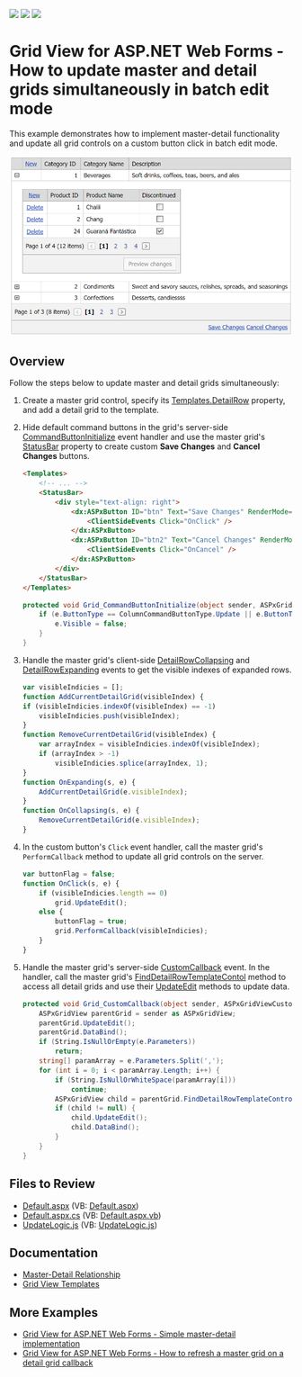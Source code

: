 <!-- default badges list -->
![](https://img.shields.io/endpoint?url=https://codecentral.devexpress.com/api/v1/VersionRange/128543288/14.1.6%2B)
[![](https://img.shields.io/badge/Open_in_DevExpress_Support_Center-FF7200?style=flat-square&logo=DevExpress&logoColor=white)](https://supportcenter.devexpress.com/ticket/details/T146190)
[![](https://img.shields.io/badge/📖_How_to_use_DevExpress_Examples-e9f6fc?style=flat-square)](https://docs.devexpress.com/GeneralInformation/403183)
<!-- default badges end -->
# Grid View for ASP.NET Web Forms - How to update master and detail grids simultaneously in batch edit mode

This example demonstrates how to implement master-detail functionality and update all grid controls on a custom button click in batch edit mode.

![Master Detail Grids](masterDetail.png)

## Overview

Follow the steps below to update master and detail grids simultaneously:

1. Create a master grid control, specify its [Templates.DetailRow](https://docs.devexpress.com/AspNet/DevExpress.Web.GridViewTemplates.DetailRow) property, and add a detail grid to the template.

2. Hide default command buttons in the grid's server-side [CommandButtonInitialize](https://docs.devexpress.com/AspNet/DevExpress.Web.ASPxGridView.CommandButtonInitialize) event handler and use the master grid's [StatusBar](https://docs.devexpress.com/AspNet/DevExpress.Web.GridViewTemplates.StatusBar) property to create custom **Save Changes** and **Cancel Changes** buttons.

    ```aspx
    <Templates>
        <!-- ... -->
        <StatusBar>
            <div style="text-align: right">
                <dx:ASPxButton ID="btn" Text="Save Changes" RenderMode="Link" AutoPostBack="false" runat="server">
                    <ClientSideEvents Click="OnClick" />
                </dx:ASPxButton>
                <dx:ASPxButton ID="btn2" Text="Cancel Changes" RenderMode="Link" AutoPostBack="false" runat="server">
                    <ClientSideEvents Click="OnCancel" />
                </dx:ASPxButton>
            </div>
        </StatusBar>
    </Templates>
    ```

    ```csharp
    protected void Grid_CommandButtonInitialize(object sender, ASPxGridViewCommandButtonEventArgs e) {
        if (e.ButtonType == ColumnCommandButtonType.Update || e.ButtonType == ColumnCommandButtonType.Cancel) {
            e.Visible = false;
        }
    }
    ```

3. Handle the master grid's client-side [DetailRowCollapsing](https://docs.devexpress.com/AspNet/js-ASPxClientGridView.DetailRowCollapsing) and [DetailRowExpanding](https://docs.devexpress.com/AspNet/js-ASPxClientGridView.DetailRowExpanding) events to get the visible indexes of expanded rows.

    ```js
    var visibleIndicies = [];
    function AddCurrentDetailGrid(visibleIndex) {
    if (visibleIndicies.indexOf(visibleIndex) == -1)
        visibleIndicies.push(visibleIndex);
    }
    function RemoveCurrentDetailGrid(visibleIndex) {
        var arrayIndex = visibleIndicies.indexOf(visibleIndex);
        if (arrayIndex > -1)
            visibleIndicies.splice(arrayIndex, 1);
    }
    function OnExpanding(s, e) {
        AddCurrentDetailGrid(e.visibleIndex);
    }
    function OnCollapsing(s, e) {
        RemoveCurrentDetailGrid(e.visibleIndex);
    }
    ```

4. In the custom button's `Click` event handler, call the master grid's `PerformCallback` method to update all grid controls on the server.

    ```js
    var buttonFlag = false;
    function OnClick(s, e) {
        if (visibleIndicies.length == 0)
            grid.UpdateEdit();
        else {
            buttonFlag = true;
            grid.PerformCallback(visibleIndicies);
        }
    }
    ```

5. Handle the master grid's server-side [CustomCallback](https://docs.devexpress.com/AspNet/DevExpress.Web.ASPxGridView.CustomCallback) event. In the handler, call the master grid's [FindDetailRowTemplateContol](https://docs.devexpress.com/AspNet/DevExpress.Web.ASPxGridView.FindDetailRowTemplateControl(System.Int32-System.String)) method to access all detail grids and use their [UpdateEdit](https://docs.devexpress.com/AspNet/DevExpress.Web.ASPxGridView.UpdateEdit) methods to update data.

    ```csharp
    protected void Grid_CustomCallback(object sender, ASPxGridViewCustomCallbackEventArgs e) {
        ASPxGridView parentGrid = sender as ASPxGridView;
        parentGrid.UpdateEdit();
        parentGrid.DataBind();
        if (String.IsNullOrEmpty(e.Parameters))
            return;
        string[] paramArray = e.Parameters.Split(',');
        for (int i = 0; i < paramArray.Length; i++) {
            if (String.IsNullOrWhiteSpace(paramArray[i]))
                continue;
            ASPxGridView child = parentGrid.FindDetailRowTemplateControl(Convert.ToInt32(paramArray[i]), "grid2") as ASPxGridView;
            if (child != null) {
                child.UpdateEdit();
                child.DataBind();
            }
        }
    }
    ```

## Files to Review

* [Default.aspx](./CS/WebSite/Default.aspx) (VB: [Default.aspx](./VB/WebSite/Default.aspx))
* [Default.aspx.cs](./CS/WebSite/Default.aspx.cs) (VB: [Default.aspx.vb](./VB/WebSite/Default.aspx.vb))
* [UpdateLogic.js](./CS/WebSite/UpdateLogic.js) (VB: [UpdateLogic.js](./VB/WebSite/UpdateLogic.js))

## Documentation

* [Master-Detail Relationship](https://docs.devexpress.com/AspNet/3772/components/grid-view/concepts/master-detail-relationship)
* [Grid View Templates](https://docs.devexpress.com/AspNet/3718/components/grid-view/concepts/templates)

## More Examples

* [Grid View for ASP.NET Web Forms - Simple master-detail implementation](https://github.com/DevExpress-Examples/asp-net-web-forms-grid-master-detail-implementation)
* [Grid View for ASP.NET Web Forms - How to refresh a master grid on a detail grid callback](https://github.com/DevExpress-Examples/asp-net-web-forms-grid-refresh-master-grid-on-detail-grid-callback)
